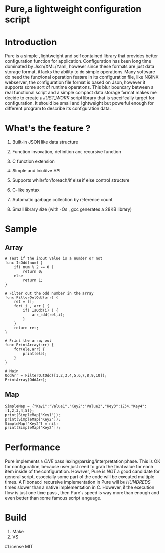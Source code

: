Pure,a lightweight configuration script
==================================
# Introduction
Pure is a simple , lightweight and self contained library that provides better configuration function for application.
Configuration has been long time dominated by Json/XML/Yaml, however since these formats are just data storage format,
it lacks the ability to do simple operations. Many software do need the functional operation feature in its configuration
file, like NGINX webserver, the configuration file format is based on Json, however it supports some sort of runtime operations.
This blur boundary between a real functional script and a simple compact data storage format makes me decide to create a 
_JUST_WORK_ script library that is specifically target for configuration. It should be small and lightweight but powerful enough 
for different program to describe its configuration data.

# What's the feature ?
1) Built-in JSON like data structure

2) Function invocation, definition and recursive function

3) C function extension

4) Simple and intuitive API

5) Supports while/for/foreach/if else if else control structure

6) C-like syntax 

7) Automatic garbage collection by reference count

8) Small library size (with -Os , gcc generates a 28KB library)


# Sample

## Array
```
# Test if the input value is a number or not
func IsOdd(num) {
	if( num % 2 == 0 ) 
		return 0;
	else
		return 1;
}

# Filter out the odd number in the array
func FilterOutOdd(arr) {
	ret = [];
	for( i , arr ) {
		if( IsOdd(i) ) {
			arr_add(ret,i);
		}
	}
	return ret;
}

# Print the array out
func PrintArray(arr) {
	for(ele,arr) {
		print(ele);
	}
}

# Main
OddArr = FilterOutOdd([1,2,3,4,5,6,7,8,9,10]);
PrintArray(OddArr);
```
## Map
```
SimpleMap = {"Key1":"Value1","Key2":"Value2","Key3":1234,"Key4":[1,2,3,4,5]};
print(SimpleMap["Key1"]);
print(SimpleMap["Key2"]);
SimpleMap["Key2"] = nil;
print(SimpleMap["Key2"]);
```

# Performance
Pure implements a _ONE_ pass lexing/parsing/interpretation phase. This is OK for configuration, because user just 
need to grab the final value for each item inside of the configuration. However, Pure is _NOT_ a good candidate for general 
script, especially some part of the code will be executed multiple times. A Fibonacci recursive implementation in Pure will be
_HUNDREDS_ times slower than a native implementation in C. However, if the execution flow is just one time pass , then Pure's speed
is way more than enough and even better than some famous script language.

# Build
1. Make
2. VS

#License
MIT



